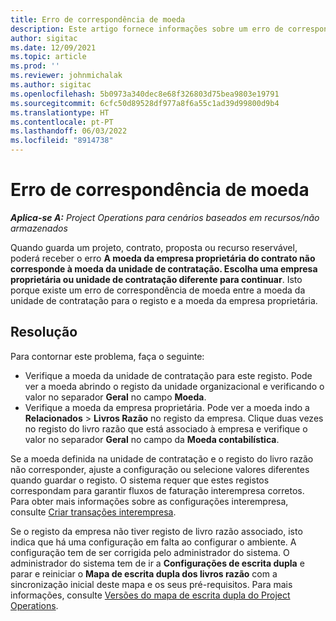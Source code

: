 ```yaml
---
title: Erro de correspondência de moeda
description: Este artigo fornece informações sobre um erro de correspondência de moeda que ocorre quando guarda tipos de registo específicos.
author: sigitac
ms.date: 12/09/2021
ms.topic: article
ms.prod: ''
ms.reviewer: johnmichalak
ms.author: sigitac
ms.openlocfilehash: 5b0973a340dec8e68f326803d75bea9803e19791
ms.sourcegitcommit: 6cfc50d89528df977a8f6a55c1ad39d99800d9b4
ms.translationtype: HT
ms.contentlocale: pt-PT
ms.lasthandoff: 06/03/2022
ms.locfileid: "8914738"
---
```

# <a name="currency-mismatch-error"></a>Erro de correspondência de moeda 

_**Aplica-se A:** Project Operations para cenários baseados em recursos/não armazenados_

Quando guarda um projeto, contrato, proposta ou recurso reservável, poderá receber o erro **A moeda da empresa proprietária do contrato não corresponde à moeda da unidade de contratação. Escolha uma empresa proprietária ou unidade de contratação diferente para continuar**. Isto porque existe um erro de correspondência de moeda entre a moeda da unidade de contratação para o registo e a moeda da empresa proprietária.


## <a name="resolution"></a>Resolução

Para contornar este problema, faça o seguinte:
- Verifique a moeda da unidade de contratação para este registo. Pode ver a moeda abrindo o registo da unidade organizacional e verificando o valor no separador **Geral** no campo **Moeda**.
- Verifique a moeda da empresa proprietária. Pode ver a moeda indo a **Relacionados** > **Livros Razão** no registo da empresa. Clique duas vezes no registo do livro razão que está associado à empresa e verifique o valor no separador **Geral** no campo da **Moeda contabilística**.

Se a moeda definida na unidade de contratação e o registo do livro razão não corresponder, ajuste a configuração ou selecione valores diferentes quando guardar o registo. O sistema requer que estes registos correspondam para garantir fluxos de faturação interempresa corretos. Para obter mais informações sobre as configurações interempresa, consulte [Criar transações interempresa](../../project-accounting/create-intercompany-transactions.md).

Se o registo da empresa não tiver registo de livro razão associado, isto indica que há uma configuração em falta ao configurar o ambiente. A configuração tem de ser corrigida pelo administrador do sistema. O administrador do sistema tem de ir a **Configurações de escrita dupla** e parar e reiniciar o **Mapa de escrita dupla dos livros razão** com a sincronização inicial deste mapa e os seus pré-requisitos. Para mais informações, consulte [Versões do mapa de escrita dupla do Project Operations](../../environment/resource-dual-write-maps.md).
